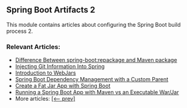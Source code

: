 ## Spring Boot Artifacts 2

This module contains articles about configuring the Spring Boot build process 2.

### Relevant Articles:			

- [Difference Between spring-boot:repackage and Maven package](https://www.baeldung.com/spring-boot-repackage-vs-mvn-package)
- [Injecting Git Information Into Spring](https://www.baeldung.com/spring-git-information)
- [Introduction to WebJars](https://www.baeldung.com/maven-webjars)
- [Spring Boot Dependency Management with a Custom Parent](https://www.baeldung.com/spring-boot-dependency-management-custom-parent)
- [Create a Fat Jar App with Spring Boot](https://www.baeldung.com/deployable-fat-jar-spring-boot)
- [Running a Spring Boot App with Maven vs an Executable War/Jar](https://www.baeldung.com/spring-boot-run-maven-vs-executable-jar)
- More articles: [[<-- prev]](/spring-boot-modules/spring-boot-artifacts)
